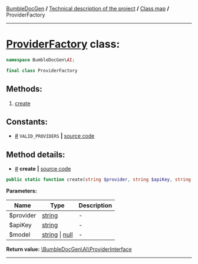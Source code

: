 <!-- {% raw %} -->
<embed> <a href="/docs/README.md">BumbleDocGen</a> <b>/</b> <a href="/docs/tech/readme.md">Technical description of the project</a> <b>/</b> <a href="/docs/tech/map.md">Class map</a> <b>/</b> ProviderFactory<hr> </embed>

<h1>
    <a href="https://github.com/bumble-tech/bumble-doc-gen/blob/master/src/AI/ProviderFactory.php#L10">ProviderFactory</a> class:
</h1>





```php
namespace BumbleDocGen\AI;

final class ProviderFactory
```









<h2>Methods:</h2>

<ol>
<li>
    <a href="#mcreate">create</a>
    </li>
</ol>


<h2>Constants:</h2>
<ul>
            <li><a name="qvalid-providers"
               href="#qvalid-providers">#</a>
            <code>VALID_PROVIDERS</code>                   <b>|</b> <a href="/src/AI/ProviderFactory.php#L12">source
                    code</a> </li>
    </ul>





<h2>Method details:</h2>

<div class='method_description-block'>

<ul>
<li><a name="mcreate" href="#mcreate">#</a>
 <b>create</b>
    <b>|</b> <a href="https://github.com/bumble-tech/bumble-doc-gen/blob/master/src/AI/ProviderFactory.php#L14">source code</a></li>
</ul>

```php
public static function create(string $provider, string $apiKey, string|null $model = null): \BumbleDocGen\AI\ProviderInterface;
```



<b>Parameters:</b>

<table>
    <thead>
    <tr>
        <th>Name</th>
        <th>Type</th>
        <th>Description</th>
    </tr>
    </thead>
    <tbody>
            <tr>
            <td>$provider</td>
            <td><a href='https://www.php.net/manual/en/language.types.string.php'>string</a></td>
            <td>-</td>
        </tr>
            <tr>
            <td>$apiKey</td>
            <td><a href='https://www.php.net/manual/en/language.types.string.php'>string</a></td>
            <td>-</td>
        </tr>
            <tr>
            <td>$model</td>
            <td><a href='https://www.php.net/manual/en/language.types.string.php'>string</a> | <a href='https://www.php.net/manual/en/language.types.null.php'>null</a></td>
            <td>-</td>
        </tr>
        </tbody>
</table>

<b>Return value:</b> <a href='https://github.com/bumble-tech/bumble-doc-gen/blob/master/src/AI/ProviderInterface.php'>\BumbleDocGen\AI\ProviderInterface</a>


</div>
<hr>

<!-- {% endraw %} -->